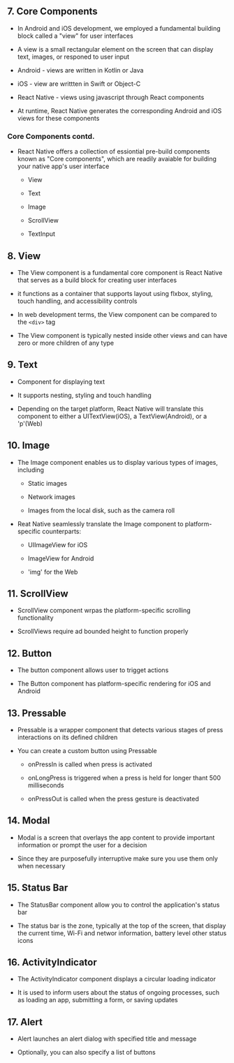 ## 7. Core Components

- In Android and iOS development, we employed a fundamental building block called a "view" for user interfaces

- A view is a small rectangular element on the screen that can display text, images, or responed to user input

- Android - views are written in Kotlin or Java

- iOS - view are writtten in Swift or Object-C

- React Native - views using javascript through React components

- At runtime, React Native generates the corresponding Android and iOS views for these components

### Core Components contd.

- React Native offers a collection of essiontial pre-build components known as "Core components", which are readily avaiable for building your native app's user interface

  - View

  - Text

  - Image

  - ScrollView

  - TextInput

## 8. View

- The View component is a fundamental core component is React Native that serves as a build block for creating user interfaces

- it functions as a container that supports layout using flxbox, styling, touch handling, and accessibility controls

- In web development terms, the View component can be compared to the `<div>` tag

- The View component is typically nested inside other views and can have zero or more children of any type

## 9. Text

- Component for displaying text

- It supports nesting, styling and touch handling

- Depending on the target platform, React Native will translate this component to either a UITextView(iOS), a TextView(Android), or a 'p'(Web)

## 10. Image

- The Image component enables us to display various types of images, including

  - Static images

  - Network images

  - Images from the local disk, such as the camera roll

- Reat Native seamlessly translate the Image component to platform-specific counterparts:

  - UIImageView for iOS

  - ImageView for Android

  - 'img' for the Web

## 11. ScrollView

- ScrollView component wrpas the platform-specific scrolling functionality

- ScrollViews require ad bounded height to function properly

## 12. Button

- The button component allows user to trigget actions

- The Button component has platform-specific rendering for iOS and Android

## 13. Pressable

- Pressable is a wrapper component that detects various stages of press interactions on its defined children

- You can create a custom button using Pressable

  - onPressIn is called when press is activated

  - onLongPress is triggered when a press is held for longer thant 500 milliseconds

  - onPressOut is called when the press gesture is deactivated

## 14. Modal

- Modal is a screen that overlays the app content to provide important information or prompt the user for a decision

- Since they are purposefully interruptive make sure you use them only when necessary

## 15. Status Bar

- The StatusBar component allow you to control the application's status bar

- The status bar is the zone, typically at the top of the screen, that display the current time, Wi-Fi and networ information, battery level other status icons

## 16. ActivityIndicator

- The ActivityIndicator component displays a circular loading indicator

- It is used to inform users about the status of ongoing processes, such as loading an app, submitting a form, or saving updates

## 17. Alert

- Alert launches an alert dialog with specified title and message

- Optionally, you can also specify a list of buttons
